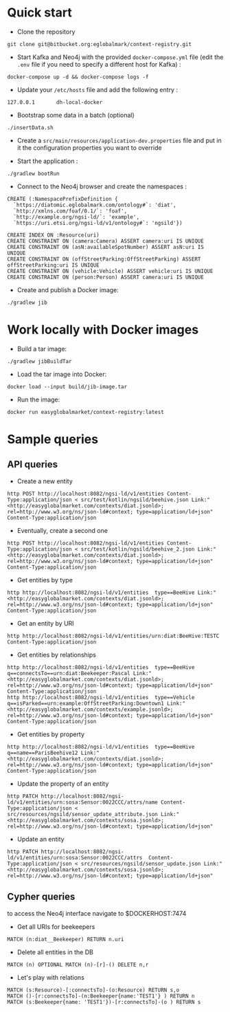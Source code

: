 # Quick start

* Clone the repository

```
git clone git@bitbucket.org:eglobalmark/context-registry.git
```

* Start Kafka and Neo4j with the provided `docker-compose.yml` file (edit the `.env` file if you need to specify a different host for Kafka) :

```
docker-compose up -d && docker-compose logs -f
```

* Update your `/etc/hosts` file and add the following entry :

```
127.0.0.1       dh-local-docker
```

* Bootstrap some data in a batch (optional)

```
./insertData.sh
```

* Create a `src/main/resources/application-dev.properties` file and put in it the configuration properties you want to override

* Start the application :

```
./gradlew bootRun
```

* Connect to the Neo4j browser and create the namespaces :

```
CREATE (:NamespacePrefixDefinition {
  `https://diatomic.eglobalmark.com/ontology#`: 'diat',
  `http://xmlns.com/foaf/0.1/`: 'foaf',
  `http://example.org/ngsi-ld/`: 'example',
  `https://uri.etsi.org/ngsi-ld/v1/ontology#`: 'ngsild'})

CREATE INDEX ON :Resource(uri)
CREATE CONSTRAINT ON (camera:Camera) ASSERT camera:uri IS UNIQUE
CREATE CONSTRAINT ON (asN:availableSpotNumber) ASSERT asN:uri IS UNIQUE
CREATE CONSTRAINT ON (offStreetParking:OffStreetParking) ASSERT offStreetParking:uri IS UNIQUE
CREATE CONSTRAINT ON (vehicle:Vehicle) ASSERT vehicle:uri IS UNIQUE
CREATE CONSTRAINT ON (person:Person) ASSERT camera:uri IS UNIQUE

```

* Create and publish a Docker image:

```
./gradlew jib
```

# Work locally with Docker images

* Build a tar image:

```
./gradlew jibBuildTar
```

* Load the tar image into Docker:

```
docker load --input build/jib-image.tar
```

* Run the image:

```
docker run easyglobalmarket/context-registry:latest
```

# Sample queries

## API queries

* Create a new entity

```
http POST http://localhost:8082/ngsi-ld/v1/entities Content-Type:application/json < src/test/kotlin/ngsild/beehive.json Link:"<http://easyglobalmarket.com/contexts/diat.jsonld>; rel=http://www.w3.org/ns/json-ld#context; type=application/ld+json" Content-Type:application/json
```

* Eventually, create a second one

```
http POST http://localhost:8082/ngsi-ld/v1/entities Content-Type:application/json < src/test/kotlin/ngsild/beehive_2.json Link:"<http://easyglobalmarket.com/contexts/diat.jsonld>; rel=http://www.w3.org/ns/json-ld#context; type=application/ld+json" Content-Type:application/json
```

* Get entities by type

```
http http://localhost:8082/ngsi-ld/v1/entities  type==BeeHive Link:"<http://easyglobalmarket.com/contexts/diat.jsonld>; rel=http://www.w3.org/ns/json-ld#context; type=application/ld+json" Content-Type:application/json
```

* Get an entity by URI

```
http http://localhost:8082/ngsi-ld/v1/entities/urn:diat:BeeHive:TESTC  Content-Type:application/json

```

* Get entities by relationships

```
http http://localhost:8082/ngsi-ld/v1/entities  type==BeeHive  q==connectsTo==urn:diat:Beekeeper:Pascal Link:"<http://easyglobalmarket.com/contexts/diat.jsonld>; rel=http://www.w3.org/ns/json-ld#context; type=application/ld+json" Content-Type:application/json
http http://localhost:8082/ngsi-ld/v1/entities  type==Vehicle  q==isParked==urn:example:OffStreetParking:Downtown1 Link:"<http://easyglobalmarket.com/contexts/example.jsonld>; rel=http://www.w3.org/ns/json-ld#context; type=application/ld+json" Content-Type:application/json

```

* Get entities by property

```
http http://localhost:8082/ngsi-ld/v1/entities  type==BeeHive  q==name==ParisBeehive12 Link:"<http://easyglobalmarket.com/contexts/diat.jsonld>; rel=http://www.w3.org/ns/json-ld#context; type=application/ld+json" Content-Type:application/json
```

* Update the property of an entity

```
http PATCH http://localhost:8082/ngsi-ld/v1/entities/urn:sosa:Sensor:0022CCC/attrs/name Content-Type:application/json < src/resources/ngsild/sensor_update_attribute.json Link:"<http://easyglobalmarket.com/contexts/sosa.jsonld>; rel=http://www.w3.org/ns/json-ld#context; type=application/ld+json"
```

* Update an entity

```
http PATCH http://localhost:8082/ngsi-ld/v1/entities/urn:sosa:Sensor:0022CCC/attrs  Content-Type:application/json < src/resources/ngsild/sensor_update.json Link:"<http://easyglobalmarket.com/contexts/sosa.jsonld>; rel=http://www.w3.org/ns/json-ld#context; type=application/ld+json"
```

## Cypher queries

to access the Neo4j interface navigate to $DOCKERHOST:7474

* Get all URIs for beekeepers

```
MATCH (n:diat__Beekeeper) RETURN n.uri
```

* Delete all entities in the DB

```
MATCH (n) OPTIONAL MATCH (n)-[r]-() DELETE n,r
```

* Let's play with relations

```
MATCH (s:Resource)-[:connectsTo]-(o:Resource) RETURN s,o
MATCH ()-[r:connectsTo]-(n:Beekeeper{name:'TEST1'} ) RETURN n
MATCH (s:Beekeeper{name: 'TEST1'})-[r:connectsTo]-(o ) RETURN s
```
